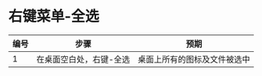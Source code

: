 # 右键菜单-全选

| 编号 | 步骤                                          | 预期                 |
| ---- | --------------------------------------------- | ------------------- |
| 1    | 在桌面空白处，右键-全选|桌面上所有的图标及文件被选中 |

